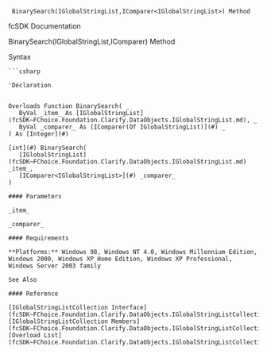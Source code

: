 ﻿     BinarySearch(IGlobalStringList,IComparer<IGlobalStringList>) Method                                                   

fcSDK Documentation

BinarySearch(IGlobalStringList,IComparer<IGlobalStringList>) Method

Syntax

```vbnet
```csharp

'Declaration
 

Overloads Function BinarySearch( _
   ByVal _item_ As [IGlobalStringList](fcSDK~FChoice.Foundation.Clarify.DataObjects.IGlobalStringList.md), _
   ByVal _comparer_ As [IComparer(Of IGlobalStringList)](#) _
) As [Integer](#)

[int](#) BinarySearch( 
   [IGlobalStringList](fcSDK~FChoice.Foundation.Clarify.DataObjects.IGlobalStringList.md) _item_,
   [IComparer<IGlobalStringList>](#) _comparer_
)

#### Parameters

_item_

_comparer_

#### Requirements

**Platforms:** Windows 98, Windows NT 4.0, Windows Millennium Edition, Windows 2000, Windows XP Home Edition, Windows XP Professional, Windows Server 2003 family

See Also

#### Reference

[IGlobalStringListCollection Interface](fcSDK~FChoice.Foundation.Clarify.DataObjects.IGlobalStringListCollection.md)  
[IGlobalStringListCollection Members](fcSDK~FChoice.Foundation.Clarify.DataObjects.IGlobalStringListCollection_members.md)  
[Overload List](fcSDK~FChoice.Foundation.Clarify.DataObjects.IGlobalStringListCollection~BinarySearch.md)